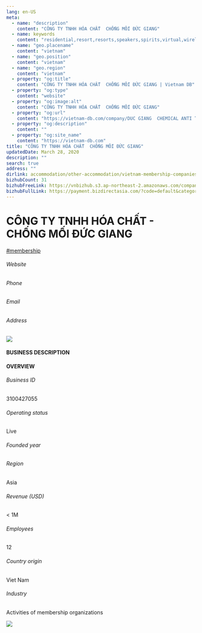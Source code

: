 ```yaml
---
lang: en-US
meta:
  - name: "description"
    content: "CÔNG TY TNHH HÓA CHẤT  CHỐNG MỐI ĐỨC GIANG"
  - name: keywords
    content: "residential,resort,resorts,speakers,spirits,virtual,wireless,wireless,wireless,wireless,wireless,wireless,wireless,wireless,wireless,wireless,wireless,vietnam-membership-companies"
  - name: "geo.placename"
    content: "vietnam"
  - name: "geo.position"
    content: "vietnam"
  - name: "geo.region"
    content: "vietnam"
  - property: "og:title"
    content: "CÔNG TY TNHH HÓA CHẤT  CHỐNG MỐI ĐỨC GIANG | Vietnam DB"
  - property: "og:type"
    content: "website"
  - property: "og:image:alt"
    content: "CÔNG TY TNHH HÓA CHẤT  CHỐNG MỐI ĐỨC GIANG"
  - property: "og:url"
    content: "https://vietnam-db.com/company/DUC GIANG  CHEMICAL ANTI TERMITE COMPANY LIMITED-2819031"
  - property: "og:description"
    content: ""
  - property: "og:site_name"
    content: "https://vietnam-db.com"
title: "CÔNG TY TNHH HÓA CHẤT  CHỐNG MỐI ĐỨC GIANG"
updatedDate: March 28, 2020
description: ""
search: true
address: ""
dirlink: accommodation/other-accommodation/vietnam-membership-companies
bizhubCount: 31
bizhubFreeLink: https://vnbizhub.s3.ap-northeast-2.amazonaws.com/companies/vietnam-membership-companies_preview.xlsx
bizhubFullLink: https://payment.bizdirectasia.com/?code=default&category=bizhub&item=vietnam-membership-companies&redirect=https://vietnam-db.com
---
```



<div class="bd-item">
    <div class="item-content">
        <div class="detail-title-wrap">
            <h1 class="detail-title">
                CÔNG TY TNHH HÓA CHẤT - CHỐNG MỐI ĐỨC GIANG
            </h1>
        </div>
		<div class="detail-tagslist"><a href="/accommodation/other-accommodation/tags/membership" class="detail-tagitem">#membership</a></div>
        <h6 class="bd-label">Website</h6>
        <p></p>
		<h6 class="bd-label">Phone</h6>
        <p></p>
        <h6 class="bd-label">Email</h6>
        <p><a class="textColorPrimary" href="#"></a></p>
        <h6 class="bd-label">Address</h6>
        <p></p>
    </div>
</div>

<div class="banner-wrap text-center"><a href="" class="banner-link"><img src="/assets/vndb.com/BannerAds2.jpg" class="banner-img"></a></div>

<div class="bd-item">
    <div class="item-content">
        <h4 class="textColorPrimary item-title">BUSINESS DESCRIPTION</h4>
        <p></p>
    </div>
</div>

<div class="bd-item">
    <div class="item-content">
        <h4 class="textColorPrimary item-title">OVERVIEW</h4>
        <div class="item-info">
            <h6 class="bd-label">Business ID</h6>
            <p>3100427055</p>
        </div>
        <div class="item-info">
            <h6 class="bd-label">Operating status</h6>
            <p>Live<small class="bd-status_dot live"></small></p>
        </div>
        <div class="item-info">
            <h6 class="bd-label">Founded year</h6>
            <p></p>
        </div>
        <div class="item-info">
            <h6 class="bd-label">Region</h6>
            <p>Asia</p>
        </div>
        <div class="item-info">
            <h6 class="bd-label">Revenue (USD)</h6>
            <p>&lt; 1M</p>
        </div>
        <div class="item-info">
            <h6 class="bd-label">Employees</h6>
            <p>12</p>
        </div>
        <div class="item-info">
            <h6 class="bd-label">Country origin</h6>
            <p>Viet Nam</p>
        </div>
        <div class="item-info">
            <h6 class="bd-label">Industry</h6>
            <p>Activities of membership organizations</p>
        </div>
    </div>
</div>

<div class="banner-wrap text-center"><a href="" class="banner-link"><img src="/assets/vndb.com/BannerAd_04_728x90.jpg" class="banner-img"></a></div>

<CustomPopup popupTitle="ENTER EMAIL TO DOWNLOAD" popupSubTitle="The companies data will be sent to your inbox. Please enter your email." :free="this.$frontmatter.bizhubFreeLink" :paid="this.$frontmatter.bizhubFullLink" :count="this.$frontmatter.bizhubCount"/>

